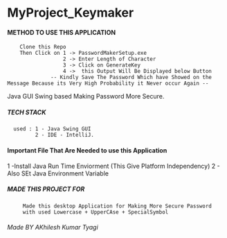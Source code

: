 # MyProject_Keymaker

#### METHOD TO USE THIS APPLICATION ######
        Clone this Repo 
        Then Click on 1 -> PasswordMakerSetup.exe 
                      2 -> Enter Length of Character 
                      3 -> Click on GenerateKey
                      4 ->  this Output Will Be Displayed below Button 
                  -- Kindly Save The Password Which have Showed on the Message Because its Very High Probability it Never occur Again -- 
    
Java GUI Swing based Making Password More Secure. 

#####  TECH STACK ######
    
      used : 1 - Java Swing GUI 
             2 - IDE - IntelliJ.


#### Important File That Are Needed to use this Application #### 

   1 -Install Java Run Time Enviorment (This Give Platform Independency)
   2 - Also SEt Java Environment Variable 
   
   ##### MADE THIS PROJECT FOR #####
        
         Made this desktop Application for Making More Secure Password 
         with used Lowercase + UpperCAse + SpecialSymbol
         
         
  ###### Made BY AKhilesh Kumar Tyagi #######
  
